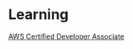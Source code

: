 # Learning

[AWS Certified Developer Associate](Certifications/AWS-Certified-Developer-Associate.md)
